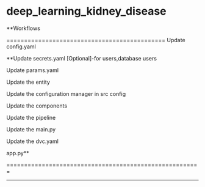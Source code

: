 


# deep_learning_kidney_disease

**Workflows

=============================================
Update config.yaml

**Update secrets.yaml [Optional]-for users,database users

Update params.yaml

Update the entity

Update the configuration manager in src config

Update the components

Update the pipeline

Update the main.py

Update the dvc.yaml

app.py**

=======================================================
**********
